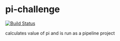 # pi-challenge
[![Build Status](http://ec2-43-205-57-217.ap-south-1.compute.amazonaws.com/buildStatus/icon?job=pi-challenge)](http://ec2-43-205-57-217.ap-south-1.compute.amazonaws.com/job/pi-challenge/)

calculates value of pi and is run as a pipeline project
